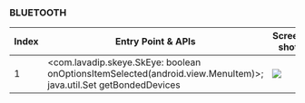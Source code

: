 ### BLUETOOTH
| Index | Entry Point & APIs | Screen shot | Resource id | Label |
| ------------- | ------------- | ------------- |-------------|-------------|
| 1 | <com.lavadip.skeye.SkEye: boolean onOptionsItemSelected(android.view.MenuItem)>; java.util.Set getBondedDevices | ![](D:\COSMOS\output\py\Play_win8\Education\com.lavadip.skeye\com.lavadip.skeye.SkEye.png) |  | |
